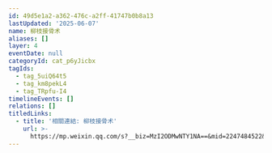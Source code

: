 ```yaml
---
id: 49d5e1a2-a362-476c-a2ff-41747b0b8a13
lastUpdated: '2025-06-07'
name: 柳枝接骨术
aliases: []
layer: 4
eventDate: null
categoryId: cat_p6yJicbx
tagIds:
  - tag_5uiQ64t5
  - tag_km8pekL4
  - tag_TRpfu-I4
timelineEvents: []
relations: []
titledLinks:
  - title: '相關連結: 柳枝接骨术'
    url: >-
      https://mp.weixin.qq.com/s?__biz=MzI2ODMwNTY1NA==&mid=2247484522&idx=1&sn=c026dda6827afbdcf234cbfced4898d7&chksm=eaf0d1f3dd8758e58e6148633d8dc720670125146e2b3584d2a9f9c5b455674a9b06a002f082&scene=27
---
```



